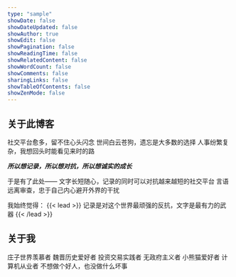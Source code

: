 ```yaml
---
type: "sample"
showDate: false
showDateUpdated: false
showAuthor: true
showEdit: false
showPagination: false
showReadingTime: false
showRelatedContent: false
showWordCount: false
showComments: false
sharingLinks: false
showTableOfContents: false
showZenMode: false
---
```


## 关于此博客
社交平台愈多，留不住心头闪念
世间白云苍狗，遗忘是大多数的选择
人事纷繁复杂，我想回头时能看见来时的路

***所以想记录，所以想对抗，所以想诚实的成长***

于是有了此处——
文字长短随心，记录的同时可以对抗越来越短的社交平台
言语远离审查，忠于自己内心避开外界的干扰

我始终觉得：
{{< lead >}}
记录是对这个世界最顽强的反抗，文字是最有力的武器
{{< /lead >}}

## 关于我
庄子世界羡慕者
魏晋历史爱好者
投资交易实践者
无政府主义者
小熊猫爱好者
计算机从业者
不想做个好人，也没做什么坏事
